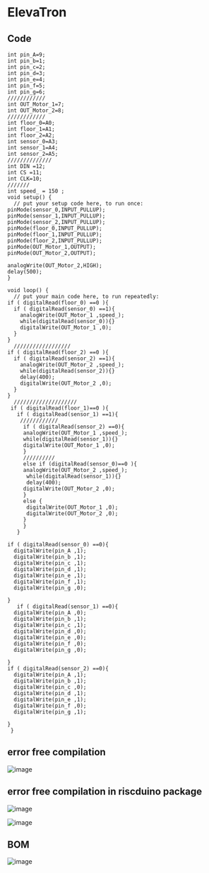 # ElevaTron
## Code
```
int pin_A=9;
int pin_b=1;
int pin_c=2;
int pin_d=3;
int pin_e=4;
int pin_f=5;
int pin_g=6;
////////////
int OUT_Motor_1=7;
int OUT_Motor_2=8;
////////////
int floor_0=A0;
int floor_1=A1;
int floor_2=A2;
int sensor_0=A3;
int sensor_1=A4;
int sensor_2=A5;
//////////////
int DIN =12;
int CS =11;
int CLK=10;
///////
int speed_ = 150 ;
void setup() {
  // put your setup code here, to run once:
pinMode(sensor_0,INPUT_PULLUP);
pinMode(sensor_1,INPUT_PULLUP);
pinMode(sensor_2,INPUT_PULLUP);
pinMode(floor_0,INPUT_PULLUP);
pinMode(floor_1,INPUT_PULLUP);
pinMode(floor_2,INPUT_PULLUP);
pinMode(OUT_Motor_1,OUTPUT);
pinMode(OUT_Motor_2,OUTPUT);

analogWrite(OUT_Motor_2,HIGH);
delay(500);
}

void loop() {
  // put your main code here, to run repeatedly:
if ( digitalRead(floor_0) ==0 ){
  if ( digitalRead(sensor_0) ==1){
    analogWrite(OUT_Motor_1 ,speed_);
    while(digitalRead(sensor_0)){}
    digitalWrite(OUT_Motor_1 ,0);
  }
}
  //////////////////
if ( digitalRead(floor_2) ==0 ){
  if ( digitalRead(sensor_2) ==1){
    analogWrite(OUT_Motor_2 ,speed_);
    while(digitalRead(sensor_2)){}
    delay(400);
    digitalWrite(OUT_Motor_2 ,0);
  }
}
  ////////////////////
 if ( digitalRead(floor_1)==0 ){ 
   if ( digitalRead(sensor_1) ==1){
    ////////////
     if ( digitalRead(sensor_2) ==0){
     analogWrite(OUT_Motor_1 ,speed_);
     while(digitalRead(sensor_1)){}
     digitalWrite(OUT_Motor_1 ,0);
     }
     //////////
     else if (digitalRead(sensor_0)==0 ){
     analogWrite(OUT_Motor_2 ,speed_);
      while(digitalRead(sensor_1)){}
      delay(400);
     digitalWrite(OUT_Motor_2 ,0);
     }
     else {
      digitalWrite(OUT_Motor_1 ,0);
      digitalWrite(OUT_Motor_2 ,0);
     } 
     }
   }

if ( digitalRead(sensor_0) ==0){
  digitalWrite(pin_A ,1);
  digitalWrite(pin_b ,1);
  digitalWrite(pin_c ,1);
  digitalWrite(pin_d ,1);
  digitalWrite(pin_e ,1);
  digitalWrite(pin_f ,1);
  digitalWrite(pin_g ,0);
  
}
   if ( digitalRead(sensor_1) ==0){
  digitalWrite(pin_A ,0);
  digitalWrite(pin_b ,1);
  digitalWrite(pin_c ,1);
  digitalWrite(pin_d ,0);
  digitalWrite(pin_e ,0);
  digitalWrite(pin_f ,0);
  digitalWrite(pin_g ,0);
  
}
if ( digitalRead(sensor_2) ==0){
  digitalWrite(pin_A ,1);
  digitalWrite(pin_b ,1);
  digitalWrite(pin_c ,0);
  digitalWrite(pin_d ,1);
  digitalWrite(pin_e ,1);
  digitalWrite(pin_f ,0);
  digitalWrite(pin_g ,1);
  
}
 }
```

## error free compilation

![image](https://github.com/benedict04/ElevaTron/assets/109859485/faeeb3a9-29dd-4207-9ca0-3f1c2fa15412)


## error free compilation in riscduino package

![image](https://github.com/benedict04/ElevaTron/assets/109859485/fd63fc5f-a1cb-4046-ae7c-056f99c8bbb0)


![image](https://github.com/benedict04/ElevaTron/assets/109859485/be8b67c9-83b7-4b23-882f-4bfffaab9c46)

## BOM 

![image](https://github.com/benedict04/ElevaTron/assets/109859485/bb2cd42e-3d1f-49a9-8b3d-f5400709e5d9)
